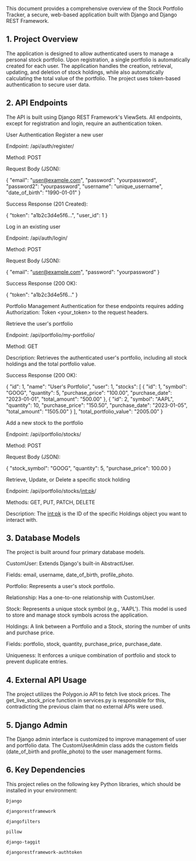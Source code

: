 This document provides a comprehensive overview of the Stock Portfolio Tracker, a secure, web-based application built with Django and Django REST Framework.

## 1. Project Overview
The application is designed to allow authenticated users to manage a personal stock portfolio. Upon registration, a single portfolio is automatically created for each user. The application handles the creation, retrieval, updating, and deletion of stock holdings, while also automatically calculating the total value of the portfolio. The project uses token-based authentication to secure user data.

## 2. API Endpoints
The API is built using Django REST Framework's ViewSets. All endpoints, except for registration and login, require an authentication token.

User Authentication
Register a new user

Endpoint: /api/auth/register/

Method: POST

Request Body (JSON):

{
  "email": "user@example.com",
  "password": "yourpassword",
  "password2": "yourpassword",
  "username": "unique_username",
  "date_of_birth": "1990-01-01"
}

Success Response (201 Created):

{
  "token": "a1b2c3d4e5f6...",
  "user_id": 1
}

Log in an existing user

Endpoint: /api/auth/login/

Method: POST

Request Body (JSON):

{
  "email": "user@example.com",
  "password": "yourpassword"
}

Success Response (200 OK):

{
  "token": "a1b2c3d4e5f6..."
}

Portfolio Management
Authentication for these endpoints requires adding Authorization: Token <your_token> to the request headers.

Retrieve the user's portfolio

Endpoint: /api/portfolio/my-portfolio/

Method: GET

Description: Retrieves the authenticated user's portfolio, including all stock holdings and the total portfolio value.

Success Response (200 OK):

{
  "id": 1,
  "name": "User's Portfolio",
  "user": 1,
  "stocks": [
    {
      "id": 1,
      "symbol": "GOOG",
      "quantity": 5,
      "purchase_price": "100.00",
      "purchase_date": "2023-01-01",
      "total_amount": "500.00"
    },
    {
      "id": 2,
      "symbol": "AAPL",
      "quantity": 10,
      "purchase_price": "150.50",
      "purchase_date": "2023-01-05",
      "total_amount": "1505.00"
    }
  ],
  "total_portfolio_value": "2005.00"
}

Add a new stock to the portfolio

Endpoint: /api/portfolio/stocks/

Method: POST

Request Body (JSON):

{
  "stock_symbol": "GOOG",
  "quantity": 5,
  "purchase_price": 100.00
}

Retrieve, Update, or Delete a specific stock holding

Endpoint: /api/portfolio/stocks/<int:pk>/

Methods: GET, PUT, PATCH, DELETE

Description: The <int:pk> is the ID of the specific Holdings object you want to interact with.

## 3. Database Models
The project is built around four primary database models.

CustomUser: Extends Django's built-in AbstractUser.

Fields: email, username, date_of_birth, profile_photo.

Portfolio: Represents a user's stock portfolio.

Relationship: Has a one-to-one relationship with CustomUser.

Stock: Represents a unique stock symbol (e.g., 'AAPL'). This model is used to store and manage stock symbols across the application.

Holdings: A link between a Portfolio and a Stock, storing the number of units and purchase price.

Fields: portfolio, stock, quantity, purchase_price, purchase_date.

Uniqueness: It enforces a unique combination of portfolio and stock to prevent duplicate entries.

## 4. External API Usage
The project utilizes the Polygon.io API to fetch live stock prices. The get_live_stock_price function in services.py is responsible for this, contradicting the previous claim that no external APIs were used.

## 5. Django Admin
The Django admin interface is customized to improve management of user and portfolio data. The CustomUserAdmin class adds the custom fields (date_of_birth and profile_photo) to the user management forms.

## 6. Key Dependencies
This project relies on the following key Python libraries, which should be installed in your environment:

    Django

    djangorestframework

    djangofilters

    pillow

    django-taggit

    djangorestframework-authtoken
